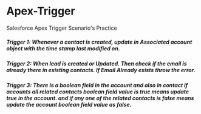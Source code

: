 # Apex-Trigger
Salesforce Apex Trigger Scenario's Practice

#####  Trigger 1: Whenever a contact is created, update in Associated account object with the time stamp last modified on.
#####  Trigger 2: When lead is created or Updated. Then check if the email is already there in existing contacts. If Email Already exists  throw the error.  
#####  Trigger 3: There is a boolean field in the account and also in contact if accounts all related contacts boolean field value is true means update true in the account. and if any one of the related contacts is false means update the account boolean field value as false.
